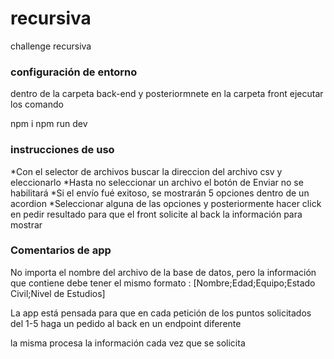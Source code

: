 # recursiva
challenge recursiva

### configuración de entorno

dentro de la carpeta back-end y posteriormnete en la carpeta front ejecutar los comando

npm i
npm run dev

### instrucciones de uso

*Con el selector de archivos buscar la direccion del archivo csv y eleccionarlo
*Hasta no seleccionar un archivo el botón de Enviar no se habilitará
*Si el envío fué exitoso, se mostrarán 5 opciones dentro de un acordion
*Seleccionar alguna de las opciones y posteriormente hacer click en pedir resultado para que el front solicite al back la información para mostrar

### Comentarios de app

No importa el nombre del archivo de la base de datos, pero la información que contiene debe tener el mismo formato :
    [Nombre;Edad;Equipo;Estado Civil;Nivel de Estudios]

La app está pensada para que en cada petición de los puntos solicitados del 1-5 haga un pedido al back en un endpoint diferente

la misma procesa la información cada vez que se solicita